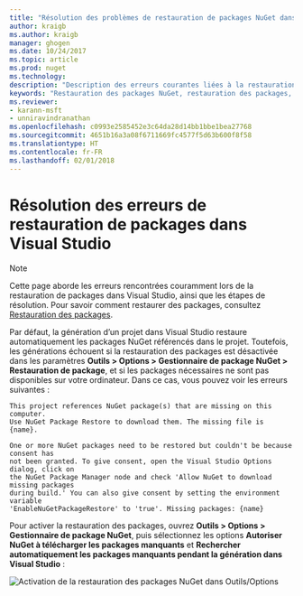 ```yaml
---
title: "Résolution des problèmes de restauration de packages NuGet dans Visual Studio | Microsoft Docs"
author: kraigb
ms.author: kraigb
manager: ghogen
ms.date: 10/24/2017
ms.topic: article
ms.prod: nuget
ms.technology: 
description: "Description des erreurs courantes liées à la restauration des packages NuGet dans Visual Studio et résolution de ces erreurs."
keywords: "Restauration des packages NuGet, restauration des packages, résolution des problèmes, résoudre les problèmes"
ms.reviewer:
- karann-msft
- unniravindranathan
ms.openlocfilehash: c0993e2585452e3c64da28d14bb1bbe1bea27768
ms.sourcegitcommit: 4651b16a3a08f6711669fc4577f5d63b600f8f58
ms.translationtype: HT
ms.contentlocale: fr-FR
ms.lasthandoff: 02/01/2018
---
```

# <a name="troubleshooting-package-restore-errors-in-visual-studio"></a>Résolution des erreurs de restauration de packages dans Visual Studio

> [!Note]
> Cette page aborde les erreurs rencontrées couramment lors de la restauration de packages dans Visual Studio, ainsi que les étapes de résolution. Pour savoir comment restaurer des packages, consultez [Restauration des packages](../consume-packages/package-restore.md#enabling-and-disabling-package-restore).

Par défaut, la génération d’un projet dans Visual Studio restaure automatiquement les packages NuGet référencés dans le projet. Toutefois, les générations échouent si la restauration des packages est désactivée dans les paramètres **Outils > Options > Gestionnaire de package NuGet > Restauration de package**, et si les packages nécessaires ne sont pas disponibles sur votre ordinateur. Dans ce cas, vous pouvez voir les erreurs suivantes :

```output
This project references NuGet package(s) that are missing on this computer.
Use NuGet Package Restore to download them. The missing file is {name}.
```

```output
One or more NuGet packages need to be restored but couldn't be because consent has
not been granted. To give consent, open the Visual Studio Options dialog, click on
the NuGet Package Manager node and check 'Allow NuGet to download missing packages
during build.' You can also give consent by setting the environment variable
'EnableNuGetPackageRestore' to 'true'. Missing packages: {name} 
```

Pour activer la restauration des packages, ouvrez **Outils > Options > Gestionnaire de package NuGet**, puis sélectionnez les options **Autoriser NuGet à télécharger les packages manquants** et **Rechercher automatiquement les packages manquants pendant la génération dans Visual Studio** :

![Activation de la restauration des packages NuGet dans Outils/Options](../consume-packages/media/restore-01-autorestoreoptions.png)
